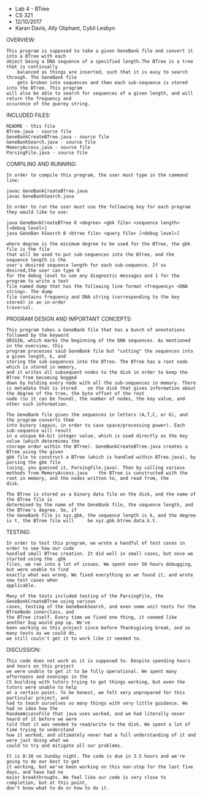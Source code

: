 - Lab 4 - BTree
- CS 321
- 12/10/2017
- Karan Davis, Ally Oliphant, Cybil Lesbyn

OVERVIEW:

	This program is supposed to take a given GeneBank file and convert it into a BTree with each 
	object being a DNA sequence of a specified length.The BTree is a tree that is continually
        balanced as things are inserted, such that it is easy to search through. The GeneBank file
        gets broken into sequences and then each sub-sequence is stored into the BTree. This program 
	will also be able to search for sequences of a given length, and will return the frequency and
	occurence of the querey string. 

INCLUDED FILES:

	README - this file
	BTree.java - source file
	GeneBankCreateBTree.java - source file
	GeneBankSearch.java - source file
	MemoryAccess.java - source file
	ParsingFile.java - source file
	

COMPILING AND RUNNING:

	In order to compile this program, the user must type in the command line:

	javac GeneBankCreateBTree.java
	javac GeneBankSearch.java

	In order to run the user must use the following key for each program they would like to use:

	java GeneBankCreateBTree 0 <degree> <gbk file> <sequence length> [<debug level>]
	java GeneBan kSearch 0 <btree file> <query file> [<debug level>]
	
	where degree is the minimum degree to be used for the BTree, the gbk file is the file
	that will be used to put sub-sequences into the BTree, and the sequence length is the
	user's desired sequence length for each sub-sequence. If so desired,the user can type 0
	for the debug level to see any diagnostic messages and 1 for the program to write a text
	file named dump that has the following line format <frequency> <DNA string>. The dump
	file contains frequency and DNA string (corresponding to the key stored) in an in-order
	traversal.

PROGRAM DESIGN AND IMPORTANT CONCEPTS:
	
	This program takes a GeneBank file that has a bunch of annotations followed by the keyword
	ORIGIN, which marks the beginning of the DNA sequences. As mentioned in the overview, this 
	program processes said GeneBank file but "cutting" the sequences into a given length, k, and 
	storing the sub-sequences into the BTree. The BTree has a root node which is stored in memory, 
	and it writes all subsequent nodes to the disk in order to keep the BTree from becoming bogged
	down by holding every node with all the sub-sequences in memory. There is metadata that is stored	 on the disk that gives information about the degree of the tree, the byte offset of the root 
	node (so it can be found), the number of nodes, the key value, and other such information.

	The GeneBank file gives the sequences in letters (A,T,C, or G), and the program converts them
	into binary (again, in order to save space/processing power). Each sub-sequence will result
	in a unique 64-bit integer value, which is used directly as the key value (which determines the 
	storage order within the BTree). GeneBankCreateBTree.java creates a BTree using the given
	gbk file to construct a BTree (which is handled within BTree.java), by parsing the gbk file 
	(using, you guessed it, ParsingFile.java). Then by calling various methods from MemoryAccess.java 	 the BTree is constructed with the root in memory, and the nodes written to, and read from, the 
	disk.  
	
	The BTree is stored as a binary data file on the disk, and the name of the BTree file is 
	determined by the name of the GeneBank file, the sequence length, and the BTree's degree. So, if
	the GeneBank file is xyz.gbk, the sequence length is k, and the degree is t, the BTree file will 	 be xyz.gbk.btree.data.k.t. 

TESTING:

	In order to test this program, we wrote a handful of test cases in order to see how our code 
	handled small BTree creation. It did well in small cases, but once we started using the .gbk
	files, we ran into a lot of issues. We spent over 50 hours debugging, but were unable to find
	exactly what was wrong. We fixed everything as we found it, and wrote new test cases when 
	applicable.

	Many of the tests included testing of the ParsingFile, the GeneBankCreateBTree using various
	cases, testing of the GeneBankSearch, and even some unit tests for the BTreeNode innerclass, and
	the BTree itself. Every time we fixed one thing, it seemed like another bug would pop up. We've
	been working on this project since before Thanksgiving break, and as many tests as we could do, 
	we still couln't get it to work like it needed to.  	

DISCUSSION:
	
	This code does not work as it is supposed to. Despite spending hours and hours on this project
	we were unable to get it to be fully operational. We spent many afternoons and evenings in the 
	CS building with tutors trying to get things working, but even the tutors were unable to help 
	at a certain point. To be honest, we felt very unprepared for this particular project, and 
	had to teach ourselves so many things with very little guidance. We had no idea how the 
	RandomAccessFile that java uses worked, and we had literally never heard of it before we were
	told that it was needed to read/write to the disk. We spent a lot of time trying to understand
	how it worked, and ultimately never had a full understanding of it and were just doing what we 
	could to try and mitigate all our problems.  
	
	It is 8:30 on Sunday night. The code is due in 3.5 hours and we're going to do our best to get
	it working, but we've been working on this non-stop for the last five days, and have had no 
	major breakthroughs. We feel like our code is very close to completion, but at this point, 
	don't know what to do or how to do it. 
